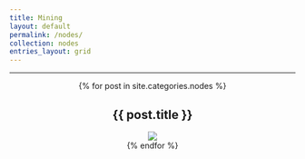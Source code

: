 ```yaml
---
title: Mining
layout: default
permalink: /nodes/
collection: nodes
entries_layout: grid
---
```

<hr/>
<div style="text-align: center;">
    {% for post in site.categories.nodes %}
    <h2>{{ post.title }}</h2>
    <a href="{{ post.url }}"><img src="{{ post.thumbnailImage }}"/></a>
    <br/>
    {% endfor %}
</div>